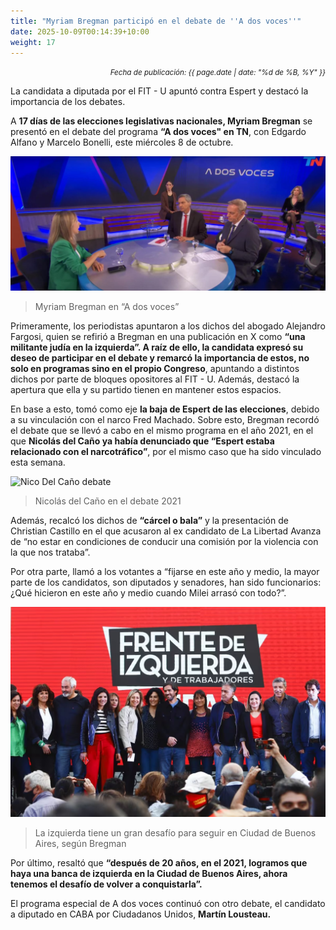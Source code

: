 ```yaml
---
title: "Myriam Bregman participó en el debate de ''A dos voces''"
date: 2025-10-09T00:14:39+10:00
weight: 17
---
```

<div align="right">
  <small><em>Fecha de publicación: {{ page.date | date: "%d de %B, %Y" }}</em></small>
</div>

La candidata a diputada por el FIT - U apuntó contra Espert y destacó la importancia de los debates.

A **17 días de las elecciones legislativas nacionales, Myriam Bregman** se presentó en el debate del programa **“A dos voces" en TN**, con Edgardo Alfano y Marcelo Bonelli, este miércoles 8 de octubre.

![Myriam Bregman en el debate](https://raw.githubusercontent.com/latrinchera/latrinchera/refs/heads/master/images/a-dos-voces-con-myriam.jpg)
> Myriam Bregman en “A dos voces”

Primeramente, los periodistas apuntaron a los dichos del abogado Alejandro Fargosi, quien se refirió a Bregman en una publicación en X como **“una militante judía en la izquierda”. A raíz de ello, la candidata expresó su deseo de participar en el debate y remarcó la importancia de estos, no solo en programas sino en el propio Congreso**, apuntando a distintos dichos por parte de bloques opositores al FIT - U. Además, destacó la apertura que ella y su partido tienen en mantener estos espacios.

En base a esto, tomó como eje **la baja de Espert de las elecciones**, debido a su vinculación con el narco Fred Machado. Sobre esto, Bregman recordó el debate que se llevó a cabo en el mismo programa en el año 2021, en el que **Nicolás del Caño ya había denunciado que “Espert estaba relacionado con el narcotráfico”**, por el mismo caso que ha sido vinculado esta semana.

![Nico Del Caño debate](https://raw.githubusercontent.com/latrinchera/latrinchera/refs/heads/master/images/del-ca%C3%B1o-debate.jpg)
> Nicolás del Caño en el debate 2021

Además, recalcó los dichos de **“cárcel o bala”** y la presentación de Christian Castillo en el que acusaron al ex candidato de La Libertad Avanza de “no estar en condiciones de conducir una comisión por la violencia con la que nos trataba”.

Por otra parte, llamó a los votantes a “fijarse en este año y medio, la mayor parte de los candidatos, son diputados y senadores, han sido funcionarios: ¿Qué hicieron en este año y medio cuando Milei arrasó con todo?”.

![Representantes del FIT-U](https://raw.githubusercontent.com/latrinchera/latrinchera/refs/heads/master/images/representantes-fitu.jpg)
> La izquierda tiene un gran desafío para seguir en Ciudad de Buenos Aires, según Bregman

Por último, resaltó que **“después de 20 años, en el 2021, logramos que haya una banca de izquierda en la Ciudad de Buenos Aires, ahora tenemos el desafío de volver a conquistarla”.**

El programa especial de A dos voces continuó con otro debate, el candidato a diputado en CABA por Ciudadanos Unidos, **Martín Lousteau.**
<!--Se subirá el 23 de octubre de 2025 -->
<!--Business advisory is the final tier of the accounting pyramid.-->
<!--more-->

<!--Business advisory involves reporting on performance as well as advising on strategic plans, risk assessment, and succession plans.

![Accounting Services](/images/austin-distel-nGc5RT2HmF0-unsplash.jpg)

# Objectives

Financial accounting and financial reporting are often used as synonyms.

1. According to International Financial Reporting Standards: the objective of financial reporting is:
2. To provide financial information that is useful to existing and potential investors, lenders and other creditors in making decisions about providing resources to the reporting entity.
3. According to the European Accounting Association:

## Relevance

Relevance is the capacity of the financial information to influence the decision of its users. The ingredients of relevance are the predictive value and confirmatory value. Materiality is a sub-quality of relevance.

> The ingredients of relevance are the predictive value and confirmatory value.

Information is considered material if its omission or misstatement could influence the economic decisions of users taken on the basis of the financial statements.

## Faithful Representation

Faithful representation means that the actual effects of the transactions shall be properly accounted for and reported in the financial statements. The words and numbers must match what really happened in the transaction. The ingredients of faithful representation are completeness, neutrality and free from error.

## Enhancing Qualitative Characteristics

### Verifiability

Verifiability implies consensus between the different knowledgeable and independent users of financial information. Such information must be supported by sufficient evidence to follow the principle of objectivity.

### Comparability

Comparability is the uniform application of accounting methods across entities in the same industry. The principle of consistency is under comparability. Consistency is the uniform application of accounting across points in time within an entity.

### Understandability

Understandability means that accounting reports should be expressed as clearly as possible and should be understood by those to whom the information is relevant.
Timeliness: Timeliness implies that financial information must be presented to the users before a decision is to be made.

---

## Statement of cash flows

The statement of cash flows considers the inputs and outputs in concrete cash within a stated period. The general template of a cash flow statement is as follows: Cash Inflow - Cash Outflow + Opening Balance = Closing Balance

| Cash Inflow | Outflow   | Opening Balance |
| ----------- | --------- | --------------- |
| _Monday_    | `Tuesday` | **Wednesday**   |
| 1           | 2         | 3               |

**Example 1:** in the beginning of September, Ellen started out with $5 in her bank account. During that same month, Ellen borrowed $20 from Tom. At the end of the month, Ellen bought a pair of shoes for $7. Ellen's cash flow statement for the month of September looks like this:

- Cash inflow: $20
- Cash outflow:$7
- Opening balance: $5
- Closing balance: $20 – $7 + $5 = $18

**Example 2:** in the beginning of June, WikiTables, a company that buys and resells tables, sold 2 tables. They'd originally bought the tables for $25 each, and sold them at a price of $50 per table. The first table was paid out in cash however the second one was bought in credit terms. WikiTables' cash flow statement for the month of June looks like this:

> **Important:** the cash flow statement only considers the exchange of actual cash, and ignores what the person in question owes or is owed.

## Statement of financial position (balance sheet)

The balance sheet is the financial statement showing a firm's assets, liabilities and equity (capital) at a set point in time, usually the end of the fiscal year reported on the accompanying income statement.

- **fixed assets**
  - property
  - building
  - equipment (such as factory machinery)
- **intangible assets**
  - copyrights
  - trademarks
  - patents
    - pending
    - international
- goodwill

Owner's equity, sometimes referred to as net assets, is represented differently depending on the type of business ownership. Business ownership can be in the form of a sole proprietorship, partnership, or a corporation. For a corporation, the owner's equity portion usually shows common stock, and retained earnings (earnings kept in the company). Retained earnings come from the retained earnings statement, prepared prior to the balance sheet.-->
